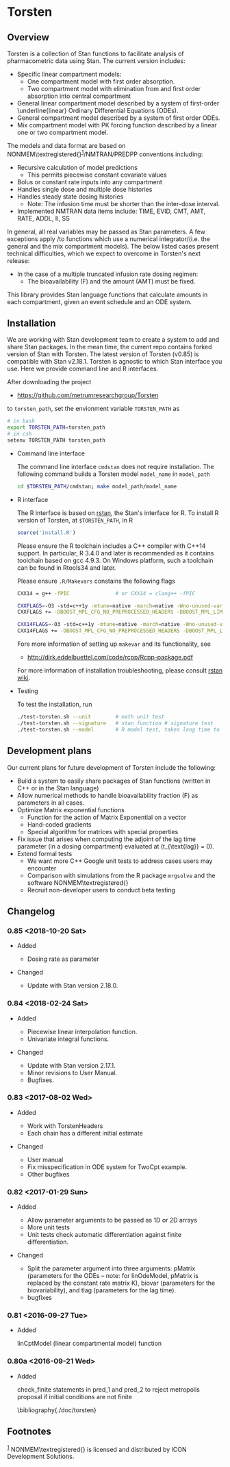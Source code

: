 # Torsten


## Overview

Torsten is a collection of Stan functions to facilitate analysis of pharmacometric data using Stan. The current version includes:

-   Specific linear compartment models:
    -   One compartment model with first order absorption.
    -   Two compartment model with elimination from and first order absorption into central compartment
-   General linear compartment model described by a system of first-order \underline{linear} Ordinary Differential Equations (ODEs).
-   General compartment model described by a system of first order ODEs.
-   Mix compartment model with PK forcing function described by a linear one or two compartment model.

The models and data format are based on NONMEM\textregistered{}<sup><a id="fnr.1" class="footref" href="#fn.1">1</a></sup>/NMTRAN/PREDPP conventions including:

-   Recursive calculation of model predictions
    -   This permits piecewise constant covariate values
-   Bolus or constant rate inputs into any compartment
-   Handles single dose and multiple dose histories
-   Handles steady state dosing histories
    -   Note: The infusion time must be shorter than the inter-dose interval.
-   Implemented NMTRAN data items include: TIME, EVID, CMT, AMT, RATE, ADDL, II, SS

In general, all real variables may be passed as Stan parameters. A few exceptions apply /to functions which use a numerical integrator/(i.e. the general and the mix compartment models). The below listed cases present technical difficulties, which we expect to overcome in Torsten's next release:

-   In the case of a multiple truncated infusion rate dosing regimen:
    -   The bioavailability (F) and the amount (AMT) must be fixed.

This library provides Stan language functions that calculate amounts in each compartment, given an event schedule and an ODE system.


## Installation

We are working with Stan development team to create a system to add and share Stan packages. In the mean time, the current repo contains forked version of Stan with Torsten. The latest version of Torsten (v0.85) is compatible with Stan v2.18.1. Torsten is agnostic to which Stan interface you use. Here we provide command line and R interfaces.

After downloading the project

-   <https://github.com/metrumresearchgroup/Torsten>

to `torsten_path`, set the envionment variable `TORSTEN_PATH` as

```sh
# in bash
export TORSTEN_PATH=torsten_path
# in csh
setenv TORSTEN_PATH torsten_path
```

-   Command line interface

    The command line interface `cmdstan` does not require installation. The following command builds a Torsten model `model_name` in `model_path`
    
    ```sh
    cd $TORSTEN_PATH/cmdstan; make model_path/model_name
    ```

-   R interface

    The R interface is based on [rstan](https://cran.r-project.org/web/packages/rstan/index.html), the Stan's interface for R. To install R version of Torsten, at `$TORSTEN_PATH`, in R
    
    ```R
    source('install.R')
    ```
    
    Please ensure the R toolchain includes a C++ compiler with C++14 support. In particular, R 3.4.0 and later is recommended as it contains toolchain based on gcc 4.9.3. On Windows platform, such a toolchain can be found in Rtools34 and later.
    
    Please ensure `.R/Makevars` constains the following flags
    
    ```sh
    CXX14 = g++ -fPIC               # or CXX14 = clang++ -fPIC
    
    CXXFLAGS=-O3 -std=c++1y -mtune=native -march=native -Wno-unused-variable -Wno-unused-function
    CXXFLAGS += -DBOOST_MPL_CFG_NO_PREPROCESSED_HEADERS -DBOOST_MPL_LIMIT_LIST_SIZE=30
    
    CXX14FLAGS=-O3 -std=c++1y -mtune=native -march=native -Wno-unused-variable -Wno-unused-function
    CXX14FLAGS += -DBOOST_MPL_CFG_NO_PREPROCESSED_HEADERS -DBOOST_MPL_LIMIT_LIST_SIZE=30
    ```
    
    Fore more information of setting up `makevar` and its functionality, see
    
    -   <http://dirk.eddelbuettel.com/code/rcpp/Rcpp-package.pdf>
    
    For more information of installation troubleshooting, please consult [rstan wiki](https://github.com/stan-dev/rstan/wiki).

-   Testing

    To test the installation, run
    
    ```sh
    ./test-torsten.sh --unit        # math unit test
    ./test-torsten.sh --signature   # stan function # signature test
    ./test-torsten.sh --model       # R model test, takes long time to finish
    ```


## Development plans

Our current plans for future development of Torsten include the following:

-   Build a system to easily share packages of Stan functions (written in C++ or in the Stan language)
-   Allow numerical methods to handle bioavailability fraction (F) as parameters in all cases.
-   Optimize Matrix exponential functions
    -   Function for the action of Matrix Exponential on a vector
    -   Hand-coded gradients
    -   Special algorithm for matrices with special properties
-   Fix issue that arises when computing the adjoint of the lag time parameter (in a dosing compartment) evaluated at \(t_{\text{lag}} = 0\).
-   Extend formal tests
    -   We want more C++ Google unit tests to address cases users may encounter
    -   Comparison with simulations from the R package `mrgsolve` and the software NONMEM\textregistered{}
    -   Recruit non-developer users to conduct beta testing


## Changelog


### 0.85 <span class="timestamp-wrapper"><span class="timestamp">&lt;2018-10-20 Sat&gt;</span></span>

-   Added

    -   Dosing rate as parameter

-   Changed

    -   Update with Stan version 2.18.0.


### 0.84 <span class="timestamp-wrapper"><span class="timestamp">&lt;2018-02-24 Sat&gt;</span></span>

-   Added

    -   Piecewise linear interpolation function.
    -   Univariate integral functions.

-   Changed

    -   Update with Stan version 2.17.1.
    -   Minor revisions to User Manual.
    -   Bugfixes.


### 0.83 <span class="timestamp-wrapper"><span class="timestamp">&lt;2017-08-02 Wed&gt;</span></span>

-   Added

    -   Work with TorstenHeaders
    -   Each chain has a different initial estimate

-   Changed

    -   User manual
    -   Fix misspecification in ODE system for TwoCpt example.
    -   Other bugfixes


### 0.82 <span class="timestamp-wrapper"><span class="timestamp">&lt;2017-01-29 Sun&gt;</span></span>

-   Added

    -   Allow parameter arguments to be passed as 1D or 2D arrays
    -   More unit tests
    -   Unit tests check automatic differentiation against finite differentiation.

-   Changed

    -   Split the parameter argument into three arguments: pMatrix (parameters for the ODEs &#x2013; note: for linOdeModel, pMatrix is replaced by the constant rate matrix K), biovar (parameters for the biovariability), and tlag (parameters for the lag time).
    -   bugfixes


### 0.81 <span class="timestamp-wrapper"><span class="timestamp">&lt;2016-09-27 Tue&gt;</span></span>

-   Added

    linCptModel (linear compartmental model) function


### 0.80a <span class="timestamp-wrapper"><span class="timestamp">&lt;2016-09-21 Wed&gt;</span></span>

-   Added

    check_finite statements in pred_1 and pred_2 to reject metropolis proposal if initial conditions are not finite
    
    \bibliography{./doc/torsten}

## Footnotes

<sup><a id="fn.1" class="footnum" href="#fnr.1">1</a></sup> NONMEM\textregistered{} is licensed and distributed by ICON Development Solutions.
